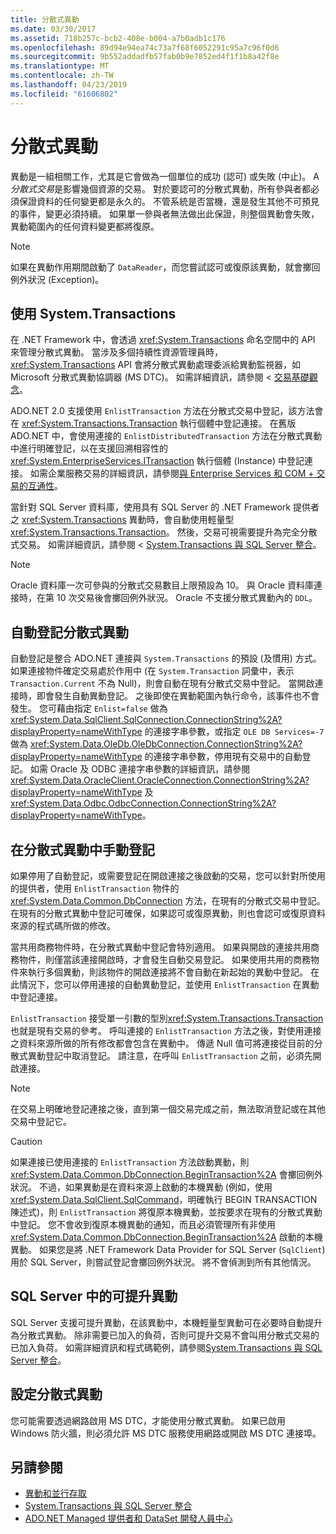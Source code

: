 ```yaml
---
title: 分散式異動
ms.date: 03/30/2017
ms.assetid: 718b257c-bcb2-408e-b004-a7b0adb1c176
ms.openlocfilehash: 89d94e94ea74c73a7f68f6052291c95a7c96f0d6
ms.sourcegitcommit: 9b552addadfb57fab0b9e7852ed4f1f1b8a42f8e
ms.translationtype: MT
ms.contentlocale: zh-TW
ms.lasthandoff: 04/23/2019
ms.locfileid: "61606802"
---
```

# <a name="distributed-transactions"></a>分散式異動
異動是一組相關工作，尤其是它會做為一個單位的成功 (認可) 或失敗 (中止)。 A*分散式交易*是影響幾個資源的交易。 對於要認可的分散式異動，所有參與者都必須保證資料的任何變更都是永久的。 不管系統是否當機，還是發生其他不可預見的事件，變更必須持續。 如果單一參與者無法做出此保證，則整個異動會失敗，異動範圍內的任何資料變更都將復原。  
  
> [!NOTE]
>  如果在異動作用期間啟動了 `DataReader`，而您嘗試認可或復原該異動，就會擲回例外狀況 (Exception)。  
  
## <a name="working-with-systemtransactions"></a>使用 System.Transactions  
 在 .NET Framework 中，會透過 <xref:System.Transactions> 命名空間中的 API 來管理分散式異動。 當涉及多個持續性資源管理員時，<xref:System.Transactions> API 會將分散式異動處理委派給異動監視器，如 Microsoft 分散式異動協調器 (MS DTC)。 如需詳細資訊，請參閱 <<c0> [ 交易基礎觀念](../../../../docs/framework/data/transactions/transaction-fundamentals.md)。  
  
 ADO.NET 2.0 支援使用 `EnlistTransaction` 方法在分散式交易中登記，該方法會在 <xref:System.Transactions.Transaction> 執行個體中登記連接。 在舊版 ADO.NET 中，會使用連接的 `EnlistDistributedTransaction` 方法在分散式異動中進行明確登記，以在支援回溯相容性的 <xref:System.EnterpriseServices.ITransaction> 執行個體 (Instance) 中登記連接。 如需企業服務交易的詳細資訊，請參閱[與 Enterprise Services 和 COM + 交易的互通性](../../../../docs/framework/data/transactions/interoperability-with-enterprise-services-and-com-transactions.md)。  
  
 當針對 SQL Server 資料庫，使用具有 SQL Server 的 .NET Framework 提供者之 <xref:System.Transactions> 異動時，會自動使用輕量型 <xref:System.Transactions.Transaction>。 然後，交易可視需要提升為完全分散式交易。 如需詳細資訊，請參閱 < [System.Transactions 與 SQL Server 整合](../../../../docs/framework/data/adonet/system-transactions-integration-with-sql-server.md)。  
  
> [!NOTE]
>  Oracle 資料庫一次可參與的分散式交易數目上限預設為 10。 與 Oracle 資料庫連接時，在第 10 次交易後會擲回例外狀況。 Oracle 不支援分散式異動內的 `DDL`。  
  
## <a name="automatically-enlisting-in-a-distributed-transaction"></a>自動登記分散式異動  
 自動登記是整合 ADO.NET 連接與 `System.Transactions` 的預設 (及慣用) 方式。 如果連接物件確定交易處於作用中 (在 `System.Transaction` 詞彙中，表示 `Transaction.Current` 不為 Null)，則會自動在現有分散式交易中登記。 當開啟連接時，即會發生自動異動登記。 之後即使在異動範圍內執行命令，該事件也不會發生。 您可藉由指定 `Enlist=false` 做為 <xref:System.Data.SqlClient.SqlConnection.ConnectionString%2A?displayProperty=nameWithType> 的連接字串參數，或指定 `OLE DB Services=-7` 做為 <xref:System.Data.OleDb.OleDbConnection.ConnectionString%2A?displayProperty=nameWithType> 的連接字串參數，停用現有交易中的自動登記。 如需 Oracle 及 ODBC 連接字串參數的詳細資訊，請參閱 <xref:System.Data.OracleClient.OracleConnection.ConnectionString%2A?displayProperty=nameWithType> 及 <xref:System.Data.Odbc.OdbcConnection.ConnectionString%2A?displayProperty=nameWithType>。  
  
## <a name="manually-enlisting-in-a-distributed-transaction"></a>在分散式異動中手動登記  
 如果停用了自動登記，或需要登記在開啟連接之後啟動的交易，您可以針對所使用的提供者，使用 `EnlistTransaction` 物件的 <xref:System.Data.Common.DbConnection> 方法，在現有的分散式交易中登記。 在現有的分散式異動中登記可確保，如果認可或復原異動，則也會認可或復原資料來源的程式碼所做的修改。  
  
 當共用商務物件時，在分散式異動中登記會特別適用。 如果與開啟的連接共用商務物件，則僅當該連接開啟時，才會發生自動交易登記。 如果使用共用的商務物件來執行多個異動，則該物件的開啟連接將不會自動在新起始的異動中登記。 在此情況下，您可以停用連接的自動異動登記，並使用 `EnlistTransaction` 在異動中登記連接。  
  
 `EnlistTransaction` 接受單一引數的型別<xref:System.Transactions.Transaction>也就是現有交易的參考。 呼叫連接的 `EnlistTransaction` 方法之後，對使用連接之資料來源所做的所有修改都會包含在異動中。 傳遞 Null 值可將連接從目前的分散式異動登記中取消登記。 請注意，在呼叫 `EnlistTransaction` 之前，必須先開啟連接。  
  
> [!NOTE]
>  在交易上明確地登記連接之後，直到第一個交易完成之前，無法取消登記或在其他交易中登記它。  
  
> [!CAUTION]
>  如果連接已使用連接的 `EnlistTransaction` 方法啟動異動，則 <xref:System.Data.Common.DbConnection.BeginTransaction%2A> 會擲回例外狀況。 不過，如果異動是在資料來源上啟動的本機異動 (例如，使用 <xref:System.Data.SqlClient.SqlCommand>，明確執行 BEGIN TRANSACTION 陳述式)，則 `EnlistTransaction` 將復原本機異動，並按要求在現有的分散式異動中登記。 您不會收到復原本機異動的通知，而且必須管理所有非使用 <xref:System.Data.Common.DbConnection.BeginTransaction%2A> 啟動的本機異動。 如果您是將 .NET Framework Data Provider for SQL Server (`SqlClient`) 用於 SQL Server，則嘗試登記會擲回例外狀況。 將不會偵測到所有其他情況。  
  
## <a name="promotable-transactions-in-sql-server"></a>SQL Server 中的可提升異動  
 SQL Server 支援可提升異動，在該異動中，本機輕量型異動可在必要時自動提升為分散式異動。 除非需要已加入的負荷，否則可提升交易不會叫用分散式交易的已加入負荷。 如需詳細資訊和程式碼範例，請參閱[System.Transactions 與 SQL Server 整合](../../../../docs/framework/data/adonet/system-transactions-integration-with-sql-server.md)。  
  
## <a name="configuring-distributed-transactions"></a>設定分散式異動  
 您可能需要透過網路啟用 MS DTC，才能使用分散式異動。 如果已啟用 Windows 防火牆，則必須允許 MS DTC 服務使用網路或開啟 MS DTC 連接埠。  
  
## <a name="see-also"></a>另請參閱

- [異動和並行存取](../../../../docs/framework/data/adonet/transactions-and-concurrency.md)
- [System.Transactions 與 SQL Server 整合](../../../../docs/framework/data/adonet/system-transactions-integration-with-sql-server.md)
- [ADO.NET Managed 提供者和 DataSet 開發人員中心](https://go.microsoft.com/fwlink/?LinkId=217917)
